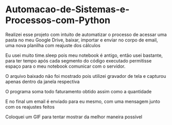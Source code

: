 # Automacao-de-Sistemas-e-Processos-com-Python

Realizei esse projeto com intuito de automatizar o processo de acessar uma pasta no meu Google Drive, baixar, importar e enviar no corpo de email, uma nova planilha com reajuste dos cálculos
 
Eu usei muito time.sleep pois meu notebook é antigo, então usei bastante, para ter tempo após cada segmento do código executado permitisse espaço para o meu notebook comunicar com o servidor. 

O arquivo baixado não foi mostrado pois utilizei gravador de tela e capturou apenas dentro da janela respectiva

O programa soma todo faturamento obtido assim como a quantidade 

E no final um email é enviado para eu mesmo, com uma mensagem junto com os reajustes feitos 

Coloquei um GIF para tentar mostrar da melhor maneira possível
